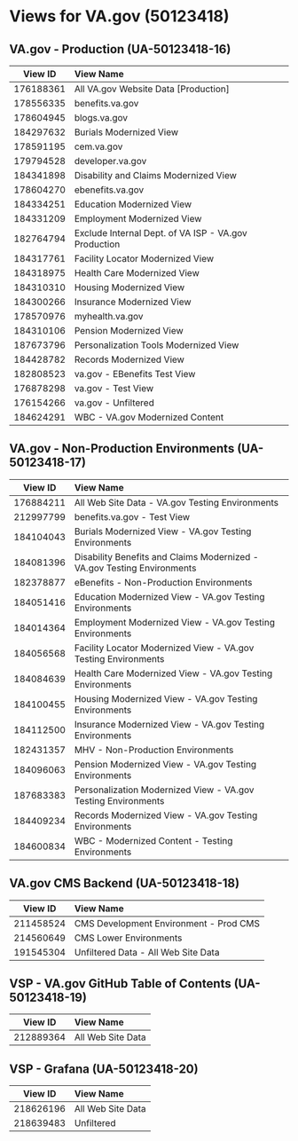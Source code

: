 # Views for <span></span>VA.<span></span>gov (50123418)

## <span></span>VA.<span></span>gov - Production (UA-50123418-16)

View ID|View Name
---|:---
176188361|All <span></span>VA.<span></span>gov Website Data [Production]
178556335|benefits.<span></span>va.<span></span>gov
178604945|blogs.<span></span>va.<span></span>gov
184297632|Burials Modernized View
178591195|cem.<span></span>va.<span></span>gov
179794528|developer.<span></span>va.<span></span>gov
184341898|Disability and Claims Modernized View
178604270|ebenefits.<span></span>va.<span></span>gov
184334251|Education Modernized View
184331209|Employment Modernized View
182764794|Exclude Internal Dept. of VA ISP - <span></span>VA.<span></span>gov Production
184317761|Facility Locator Modernized View
184318975|Health Care Modernized View
184310310|Housing Modernized View
184300266|Insurance Modernized View
178570976|myhealth.<span></span>va.<span></span>gov
184310106|Pension Modernized View
187673796|Personalization Tools Modernized View
184428782|Records Modernized View
182808523|<span></span>va.<span></span>gov - EBenefits Test View
176878298|<span></span>va.<span></span>gov - Test View
176154266|<span></span>va.<span></span>gov - Unfiltered
184624291|WBC - <span></span>VA.<span></span>gov Modernized Content

## <span></span>VA.<span></span>gov - Non-Production Environments (UA-50123418-17)

View ID|View Name
---|:---
176884211|All Web Site Data - <span></span>VA.<span></span>gov Testing Environments
212997799|benefits.<span></span>va.<span></span>gov - Test View
184104043|Burials Modernized View - <span></span>VA.<span></span>gov Testing Environments
184081396|Disability Benefits and Claims Modernized - <span></span>VA.<span></span>gov Testing Environments
182378877|eBenefits - Non-Production Environments
184051416|Education Modernized View - <span></span>VA.<span></span>gov Testing Environments
184014364|Employment Modernized View - <span></span>VA.<span></span>gov Testing Environments
184056568|Facility Locator Modernized View - <span></span>VA.<span></span>gov Testing Environments
184084639|Health Care Modernized View - <span></span>VA.<span></span>gov Testing Environments
184100455|Housing Modernized View - <span></span>VA.<span></span>gov Testing Environments
184112500|Insurance Modernized View - <span></span>VA.<span></span>gov Testing Environments
182431357|MHV - Non-Production Environments
184096063|Pension Modernized View - <span></span>VA.<span></span>gov Testing Environments
187683383|Personalization Modernized View - <span></span>VA.<span></span>gov Testing Environments
184409234|Records Modernized View - <span></span>VA.<span></span>gov Testing Environments
184600834|WBC - Modernized Content - Testing Environments

## <span></span>VA.<span></span>gov CMS Backend (UA-50123418-18)

View ID|View Name
---|:---
211458524|CMS Development Environment - Prod CMS
214560649|CMS Lower Environments
191545304|Unfiltered Data - All Web Site Data

## VSP - <span></span>VA.<span></span>gov GitHub Table of Contents (UA-50123418-19)

View ID|View Name
---|:---
212889364|All Web Site Data

## VSP - <span></span>Grafana<span></span> (UA-50123418-20)
View ID|View Name
---|:---
218626196|All Web Site Data
218639483|Unfiltered
